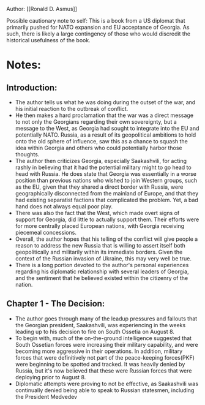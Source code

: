 Author: [[Ronald D. Asmus]]

Possible cautionary note to self: This is a book from a US diplomat that primarily pushed for NATO expansion and EU acceptance of Georgia. As such, there is likely a large contingency of those who would discredit the historical usefulness of the book.
# Notes:
## Introduction:
- The author tells us what he was doing during the outset of the war, and his initial reaction to the outbreak of conflict.
- He then makes a hard proclamation that the war was a direct message to not only the Georgians regarding their own sovereignty, but a message to the West, as Georgia had sought to integrate into the EU and potentially NATO. Russia, as a result of its geopolitical ambitions to hold onto the old sphere of influence, saw this as a chance to squash the idea within Georgia and others who could potentially harbor those thoughts.
- The author then criticizes Georgia, especially Saakashvili, for acting rashly in believing that it had the potential military might to go head to head with Russia. He does state that Georgia was essentially in a worse position than previous nations who wished to join Western groups, such as the EU, given that they shared a direct border with Russia, were geographically disconnected from the mainland of Europe, and that they had existing separatist factions that complicated the problem. Yet, a bad hand does not always equal poor play.
- There was also the fact that the West, which made overt signs of support for Georgia, did little to actually support them. Their efforts were for more centrally placed European nations, with Georgia receiving piecemeal concessions.
- Overall, the author hopes that his telling of the conflict will give people a reason to address the new Russia that is willing to assert itself both geopolitically and militarily within its immediate borders. Given the context of the Russian invasion of Ukraine, this may very well be true.
- There is a long portion devoted to the author's personal experiences regarding his diplomatic relationship with several leaders of Georgia, and the sentiment that he believed existed within the citizenry of the nation.
## Chapter 1 - The Decision:
- The author goes through many of the leadup pressures and fallouts that the Georgian president, Saakashvili, was experiencing in the weeks leading up to his decision to fire on South Ossetia on August 8.
- To begin with, much of the on-the-ground intelligence suggested that South Ossetian forces were increasing their military capability, and were becoming more aggressive in their operations. In addition, military forces that were definitively not part of the peace-keeping forces(PKF) were beginning to be spotted and tracked. It was heavily denied by Russia, but it's now believed that these were Russian forces that were deploying prior to August 8.
- Diplomatic attempts were proving to not be effective, as Saakashvili was continually denied being able to speak to Russian statesmen, including the President Medvedev